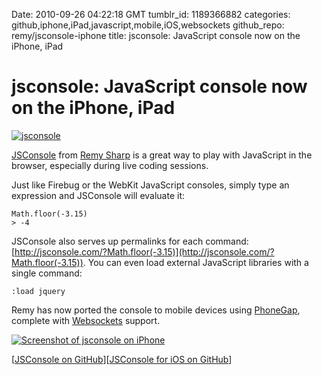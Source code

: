 Date: 2010-09-26 04:22:18 GMT
tumblr_id: 1189366882
categories: github,iphone,iPad,javascript,mobile,iOS,websockets
github_repo: remy/jsconsole-iphone
title: jsconsole: JavaScript console now on the iPhone, iPad

# jsconsole: JavaScript console now on the iPhone, iPad

[![jsconsole](http://cl.ly/5bf8df22677adc7f37c1/content)](http://jsconsole.com)

[JSConsole](http://jsconsole.com/) from [Remy Sharp](http://remysharp.com/) is a great way to play with JavaScript in the browser, especially during live coding sessions. 

Just like Firebug or the WebKit JavaScript consoles, simply type an expression and JSConsole will evaluate it:

    Math.floor(-3.15)
    > -4

JSConsole also serves up permalinks for each command: [http://jsconsole.com/?Math.floor(-3.15)](http://jsconsole.com/?Math.floor(-3.15)). You can even load external JavaScript libraries with a single command:

    :load jquery

Remy has now ported the console to mobile devices using [PhoneGap](http://www.phonegap.com/), complete with [Websockets](http://thechangelog.com/post/927103350/episode-0-3-1-websockets) support.

[![Screenshot of jsconsole on iPhone](http://cl.ly/5f5e82e057f123d6ae73/content)](http://github.com/remy/jsconsole-iphone)

[[JSConsole on GitHub](http://github.com/remy/jsconsole)][[JSConsole for iOS on GitHub](http://github.com/remy/jsconsole-iphone)]
